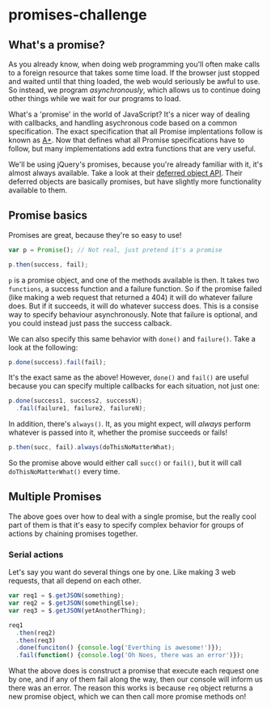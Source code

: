 # promises-challenge

## What's a promise?

As you already know, when doing web programming you'll often make calls to a
foreign resource that takes some time load. If the browser just stopped and
waited until that thing loaded, the web would seriously be awful to use. So
instead, we program *asynchronously*, which allows us to continue doing other things while we wait for our programs to load.

What's a 'promise' in the world of JavaScript? It's a nicer way of dealing
with callbacks, and handling asychronous code based on a common specification.
The exact specification that all Promise implentations follow is known as
[A+](https://promisesaplus.com). Now that defines what all Promise
specifications have to follow, but many implementations add extra functions
that are very useful.

We'll be using jQuery's promises, because you're already familiar with it,
it's almost always available. Take a look at their [deferred object API](https://api.jquery.com/jquery.deferred/). Their deferred objects are
basically promises, but have slightly more functionality available to them.

## Promise basics

Promises are great, because they're so easy to use!

```js
var p = Promise(); // Not real, just pretend it's a promise

p.then(success, fail);
```

`p` is a promise object, and one of the methods available is then. It takes two
`functions`, a success function and a failure function. So if the promise
failed (like making a web request that returned a 404) it will do whatever
failure does. But if it succeeds, it will do whatever success does. This is a
consise way to specify behaviour asynchronously. Note that failure is optional, and you could instead just pass the success calback.

We can also specify this same behavior with `done()` and `failure()`. Take a look at the following:

```js
p.done(success).fail(fail);
```

It's the exact same as the above! However, `done()` and `fail()` are useful because you can specify multiple callbacks for each situation, not just one:

```js
p.done(success1, success2, successN);
  .fail(failure1, failure2, failureN);
```

In addition, there's `always()`. It, as you might expect, will *always* perform whatever is passed into it, whether the promise succeeds or fails!

```js
p.then(succ, fail).always(doThisNoMatterWhat);
```

So the promise above would either call `succ()` or `fail()`, but it will call `doThisNoMatterWhat()` every time.

## Multiple Promises

The above goes over how to deal with a single promise, but the really cool
part of them is that it's easy to specify complex behavior for groups of
actions by chaining promises together.

### Serial actions

Let's say you want do several things one by one. Like making 3 web requests, that all depend on each other.

```js
var req1 = $.getJSON(something);
var req2 = $.getJSON(somethingElse);
var req3 = $.getJSON(yetAnotherThing);

req1
  .then(req2)
  .then(req3)
  .done(funciton() {console.log('Everthing is awesome!')});
  .fail(function() {console.log('Oh Noes, there was an error')});
```

What the above does is construct a promise that execute each request one by one, and if any of them fail along the way, then our console will inform us there was an error. The reason this works is because `req` object returns a new promise object, which we can then call more promise methods on!